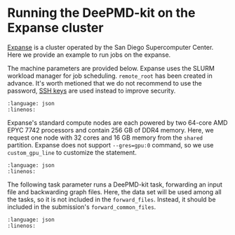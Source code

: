 # Running the DeePMD-kit on the Expanse cluster

[Expanse](https://www.sdsc.edu/support/user_guides/expanse.html) is a cluster operated by the San Diego Supercomputer Center. Here we provide an example to run jobs on the expanse.

The machine parameters are provided below. Expanse uses the SLURM workload manager for job scheduling. `remote_root` has been created in advance. It's worth metioned that we do not recommend to use the password, [SSH keys](https://www.ssh.com/academy/ssh/key) are used instead to improve security.

```{literalinclude} ../../examples/machine/expanse.json
:language: json
:linenos:
```

Expanse's standard compute nodes are each powered by two 64-core AMD EPYC 7742 processors and contain 256 GB of DDR4 memory. Here, we request one node with 32 cores and 16 GB memory from the `shared` partition. Expanse does not support `--gres=gpu:0` command, so we use `custom_gpu_line` to customize the statement.

```{literalinclude} ../../examples/resources/expanse_cpu.json
:language: json
:linenos:
```

The following task parameter runs a DeePMD-kit task, forwarding an input file and backwarding graph files. Here, the data set will be used among all the tasks, so it is not included in the `forward_files`. Instead, it should be included in the submission's `forward_common_files`.

```{literalinclude} ../../examples/task/deepmd-kit.json
:language: json
:linenos:
```
